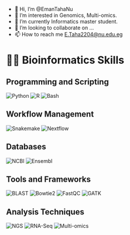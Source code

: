 - 👋 Hi, I’m @EmanTahaNu
- 👀 I’m interested in Genomics, Multi-omics.
- 🌱 I’m currently Informatics master student.
- 💞️ I’m looking to collaborate on ...
- 📫 How to reach me E.Taha2204@nu.edu.eg
  

<!---
EmanTahaNu/EmanTahaNu is a ✨ special ✨ repository because its `README.md` (this file) appears on your GitHub profile.
You can click the Preview link to take a look at your changes.
--->

# 👨‍💻 Bioinformatics Skills

## Programming and Scripting
![Python](https://img.shields.io/badge/Python-Bioinformatics-blue?logo=python&logoColor=white)
![R](https://img.shields.io/badge/R-Data%20Analysis-green?logo=r&logoColor=white)
![Bash](https://img.shields.io/badge/Bash-Scripting-yellow?logo=gnu-bash&logoColor=white)

## Workflow Management
![Snakemake](https://img.shields.io/badge/Snakemake-Workflow-red?logo=snakemake&logoColor=white)
![Nextflow](https://img.shields.io/badge/Nextflow-Pipelines-orange?logo=nextflow&logoColor=white)

## Databases
![NCBI](https://img.shields.io/badge/NCBI-Genomics-purple?logo=ncbi&logoColor=white)
![Ensembl](https://img.shields.io/badge/Ensembl-Annotation-lightblue?logo=ensembl&logoColor=white)

## Tools and Frameworks
![BLAST](https://img.shields.io/badge/BLAST-Sequence%20Alignment-brightgreen?logo=blast&logoColor=white)
![Bowtie2](https://img.shields.io/badge/Bowtie2-Alignment-orange?logo=bowtie2&logoColor=white)
![FastQC](https://img.shields.io/badge/FastQC-Quality%20Control-yellowgreen?logo=fastqc&logoColor=white)
![GATK](https://img.shields.io/badge/GATK-Variant%20Calling-lightgrey?logo=gatk&logoColor=white)

## Analysis Techniques
![NGS](https://img.shields.io/badge/NGS-Analysis-red?logo=ngs&logoColor=white)
![RNA-Seq](https://img.shields.io/badge/RNA--Seq-Transcriptomics-blueviolet?logo=rnaseq&logoColor=white)
![Multi-omics](https://img.shields.io/badge/Multi--omics-Integration-darkblue?logo=multiomics&logoColor=white)


